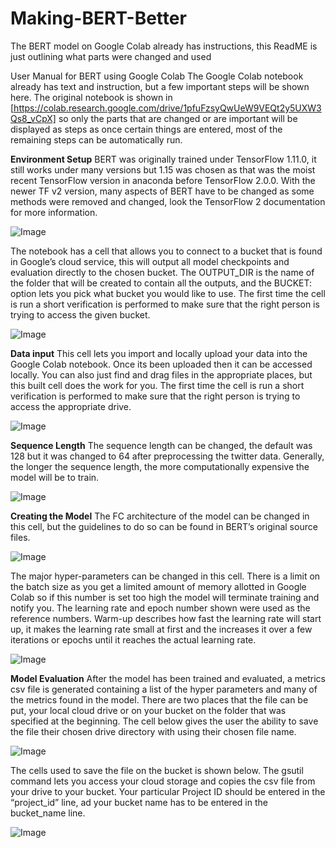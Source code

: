 # Making-BERT-Better

The BERT model on Google Colab already has instructions, this ReadME is just outlining what parts were changed and used

User Manual for BERT using Google Colab
The Google Colab notebook already has text and instruction, but a few important steps will be shown here. The original notebook is shown in [https://colab.research.google.com/drive/1pfuFzsyQwUeW9VEQt2y5UXW3Qs8_vCpX] so only the parts that are changed or are important will be displayed as steps as once certain things are entered, most of the remaining steps can be automatically run.

**Environment Setup**
BERT was originally trained under TensorFlow 1.11.0, it still works under many versions but 1.15 was chosen as that was the moist recent TensorFlow version in anaconda before TensorFlow 2.0.0. With the newer TF v2 version, many aspects of BERT have to be changed as some methods were removed and changed, look the TensorFlow 2 documentation for more information.

![Image](https://github.com/AlekseyGarbaly/images/blob/main/making_bert-better/bert8.png)



The notebook has a cell that allows you to connect to a bucket that is found in Google’s cloud service, this will output all model checkpoints and evaluation directly to the chosen bucket. The OUTPUT_DIR is the name of the folder that will be created to contain all the outputs, and the BUCKET: option lets you pick what bucket you would like to use. The first time the cell is run a short verification is performed to make sure that the right person is trying to access the given bucket.

![Image](https://github.com/AlekseyGarbaly/images/blob/main/making_bert-better/BERT1.png)



**Data input**
This cell lets you import and locally upload your data into the Google Colab notebook. Once its been uploaded then it can be accessed locally. You can also just find and drag files in the appropriate places, but this built cell does the work for you. The first time the cell is run a short verification is performed to make sure that the right person is trying to access the appropriate drive.

![Image](https://github.com/AlekseyGarbaly/images/blob/main/making_bert-better/bert2.png)



**Sequence Length**
The sequence length can be changed, the default was 128 but it was changed to 64 after preprocessing the twitter data. Generally, the longer the sequence length, the more computationally expensive the model will be to train.

![Image](https://github.com/AlekseyGarbaly/images/blob/main/making_bert-better/bert3.png)



**Creating the Model**
The FC architecture of the model can be changed in this cell, but the guidelines to do so can be found in BERT’s original source files.

![Image](https://github.com/AlekseyGarbaly/images/blob/main/making_bert-better/bert4.png)



The major hyper-parameters can be changed in this cell. There is a limit on the batch size as you get a limited amount of memory allotted in Google Colab so if this number is set too high the model will terminate training and notify you. The learning rate and epoch number shown were used as the reference numbers. Warm-up describes how fast the learning rate will start up, it makes the learning rate small at first and the increases it over a few iterations or epochs until it reaches the actual learning rate.

![Image](https://github.com/AlekseyGarbaly/images/blob/main/making_bert-better/bert5.png)



**Model Evaluation**
After the model has been trained and evaluated, a metrics csv file is generated containing a list of the hyper parameters and many of the metrics found in the model. There are two places that the file can be put, your local cloud drive or on your bucket on the folder that was specified at the beginning. The cell below gives the user the ability to save the file their chosen drive directory with using their chosen file name. 

![Image](https://github.com/AlekseyGarbaly/images/blob/main/making_bert-better/bert6.png)



The cells used to save the file on the bucket is shown below. The gsutil command lets you access your cloud storage and copies the csv file from your drive to your bucket. Your particular Project ID should be entered in the “project_id” line, ad your bucket name has to be entered in the bucket_name line.

![Image](https://github.com/AlekseyGarbaly/images/blob/main/making_bert-better/bert7.png)

